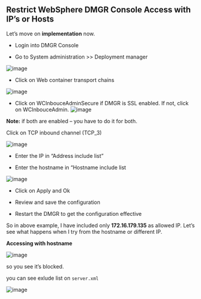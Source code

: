 ## Restrict WebSphere DMGR Console Access with IP’s or Hosts

Let’s move on **implementation**  now.

 - Login into DMGR Console
 
 - Go to System administration >> Deployment manager

![image](https://user-images.githubusercontent.com/3519706/80277817-56893500-86fa-11ea-8af5-e8b15e344417.png)

 - Click on Web container transport chains

![image](https://user-images.githubusercontent.com/3519706/80277827-69036e80-86fa-11ea-97a6-c56e29b4a90b.png)

 - Click on WCInbouceAdminSecure if DMGR is SSL enabled. If not, click
   on WCInbouceAdmin.
![image](https://user-images.githubusercontent.com/3519706/80277837-7c163e80-86fa-11ea-8153-a217a5e70b45.png)

**Note:**  if both are enabled – you have to do it for both.

Click on TCP inbound channel (TCP_3)

![image](https://user-images.githubusercontent.com/3519706/80277853-93552c00-86fa-11ea-95b3-e942e5af1c82.png)

 - Enter the IP in “Address include list”
 
 - Enter the hostname in “Hostname include list

![image](https://user-images.githubusercontent.com/3519706/80277876-ba136280-86fa-11ea-8a00-2d8b4a3074c6.png)

 - Click on Apply and Ok
   
 - Review and save the configuration

   

 - Restart the DMGR to get the configuration effective

So in above example, I have included only **172.16.179.135**  as allowed IP. Let’s see what happens when I try from the hostname or different IP.

**Accessing with hostname**

![image](https://user-images.githubusercontent.com/3519706/80277910-01015800-86fb-11ea-811b-4e449d117fda.png)

so you see it’s blocked.

you can see exlude list on `server.xml`

![image](https://user-images.githubusercontent.com/3519706/80277954-402fa900-86fb-11ea-8818-d60c9c39dfc7.png)
